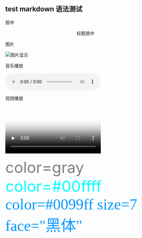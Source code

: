 ## test markdown 语法测试

居中

<center>标题居中</center>

图片


![图片显示](https://ouyanghongyio.github.io/data/images/water-fall-0.jpg)


音乐播放

<audio id="audio" controls="">
      <source id="mp3" src="https://ouyanghongyio.github.io/data/music/jiaren.mp3">
</audio>

视频播放

<video id="video" controls="" preload="none" poster="https://ouyanghongyio.github.io/data/images/water-fall-3.jpg">
      <source id="mp4" src="https://ouyanghongyio.github.io/data/mp4/test.mp4" type="video/mp4">
</video>

<font color=gray size=7> color=gray </font>
<font color=#00ffff size=7> color=#00ffff </font>
<font color=#0099ff size=7 face="黑体"> color=#0099ff size=7 face="黑体" </font>

